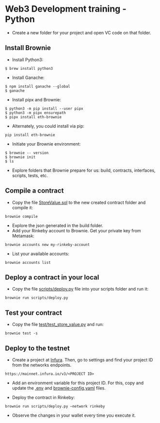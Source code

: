 # Web3 Development training - Python
 
- Create a new folder for your project and open VC code on that folder.

## Install Brownie

- Install Python3:

```
$ brew install python3
```

- Install Ganache:

```
$ npm install ganache --global
$ ganache
```

- Install pipx and Brownie:

```
$ python3 -m pip install --user pipx
$ python3 -m pipx ensurepath 
$ pipx install eth-brownie
```

- Alternately, you could install via pip:

```
pip install eth-brownie
```

- Initiate your Brownie environment:

```
$ brownie -- version
$ brownie init
$ ls
```

- Explore folders that Brownie prepare for us: build, contracts, interfaces, scripts, tests, etc.

## Compile a contract

- Copy the file [StoreValue.sol](https://github.com/gonzaloronvera/web3_development_training_python/blob/main/contracts/StoreValue.sol) to the new created contract folder and compile it:

```
brownie compile
```

- Explore the json generated in the build folder.
- Add your Rinkeby account to Brownie. Get your private key from Metamask:

```
brownie accounts new my-rinkeby-account
```

- List your available accounts:

```
brownie accounts list
```

## Deploy a contract in your local

- Copy the file [scripts/deploy.py](https://github.com/gonzaloronvera/web3_development_training_python/blob/main/scripts/deploy.py) file into your scripts folder and run it:

```
brownie run scripts/deploy.py
```

## Test your contract

- Copy the file [test/test_store_value.py](https://github.com/gonzaloronvera/web3_development_training_python/blob/main/tests/test_store_value.py) and run:

```
brownie test -s
```

## Deploy to the testnet

- Create a project at [Infura](https://blog.infura.io/). Then, go to settings and find your project ID from the networks endpoints.

```
https://mainnet.infura.io/v3/<PROJECT ID>
```

- Add an environment variable for this project ID. For this, copy and update the [.env](https://github.com/gonzaloronvera/web3_development_training_python/blob/main/.env) and [brownie-config.yaml](https://github.com/gonzaloronvera/web3_development_training_python/blob/main/brownie-config.yaml) files.

- Deploy the contract in Rinkeby:

```
brownie run scripts/deploy.py —network rinkeby
```

- Observe the changes in your wallet every time you execute it.
